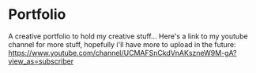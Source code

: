 # Portfolio
A creative portfolio to hold my creative stuff...
Here's a link to my youtube channel for more stuff, hopefully i'll have more to upload in the future:
https://www.youtube.com/channel/UCMAFSnCkdVnAKszneW9M-gA?view_as=subscriber
